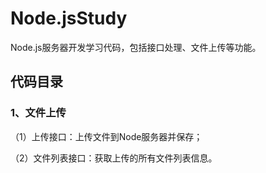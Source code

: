 # Node.jsStudy
Node.js服务器开发学习代码，包括接口处理、文件上传等功能。


## 代码目录
### 1、文件上传
（1）上传接口：上传文件到Node服务器并保存；

（2）文件列表接口：获取上传的所有文件列表信息。